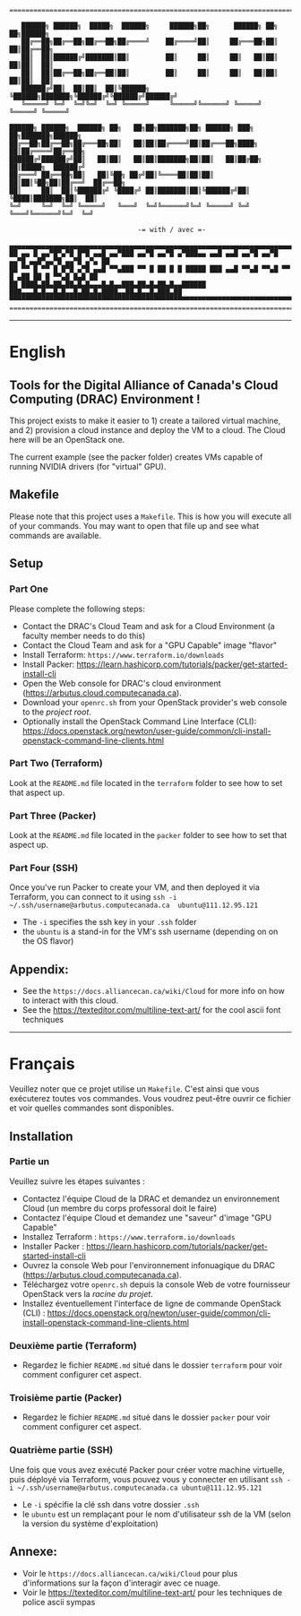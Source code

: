 ```
==========================================================================================

   ██████╗ ██████╗  █████╗  ██████╗     ██████╗██╗      ██████╗ ██╗   ██╗██████╗
   ██╔══██╗██╔══██╗██╔══██╗██╔════╝    ██╔════╝██║     ██╔═══██╗██║   ██║██╔══██╗
   ██║  ██║██████╔╝███████║██║         ██║     ██║     ██║   ██║██║   ██║██║  ██║
   ██║  ██║██╔══██╗██╔══██║██║         ██║     ██║     ██║   ██║██║   ██║██║  ██║
   ██████╔╝██║  ██║██║  ██║╚██████╗    ╚██████╗███████╗╚██████╔╝╚██████╔╝██████╔╝
   ╚═════╝ ╚═╝  ╚═╝╚═╝  ╚═╝ ╚═════╝     ╚═════╝╚══════╝ ╚═════╝  ╚═════╝ ╚═════╝

██████╗ ██████╗  ██████╗ ██╗   ██╗██╗███████╗██╗ ██████╗ ███╗   ██╗███████╗██████╗
██╔══██╗██╔══██╗██╔═══██╗██║   ██║██║██╔════╝██║██╔═══██╗████╗  ██║██╔════╝██╔══██╗
██████╔╝██████╔╝██║   ██║██║   ██║██║███████╗██║██║   ██║██╔██╗ ██║█████╗  ██████╔╝
██╔═══╝ ██╔══██╗██║   ██║╚██╗ ██╔╝██║╚════██║██║██║   ██║██║╚██╗██║██╔══╝  ██╔══██╗
██║     ██║  ██║╚██████╔╝ ╚████╔╝ ██║███████║██║╚██████╔╝██║ ╚████║███████╗██║  ██║
╚═╝     ╚═╝  ╚═╝ ╚═════╝   ╚═══╝  ╚═╝╚══════╝╚═╝ ╚═════╝ ╚═╝  ╚═══╝╚══════╝╚═╝  ╚═╝

                                -= with / avec =-

▄▄▄▄▄▄▄▄▄▄▄▄▄▄▄▄▄▄▄▄▄▄▄▄▄▄▄▄▄▄▄▄▄▄▄▄▄▄▄▄▄▄▄▄▄▄▄▄▄▄▄▄▄▄▄▄▄▄▄▄▄▄▄▄▄▄▄▄▄▄▄▄▄▄▄▄▄▄▄▄▄▄▄▄▄▄▄▄▄▄▄▄▄
██ ▄▄ █ ▄▄▀█▀▄▀█ █▀█ ▄▄█ ▄▄▀███ ▄▄▀█ ▄▄▀█ ▄▀███▄▄ ▄▄█ ▄▄█ ▄▄▀█ ▄▄▀█ ▄▄▀█ ▄▄█▀▄▄▀█ ▄▄▀█ ▄▀▄ ██
██ ▀▀ █ ▀▀ █ █▀█ ▄▀█ ▄▄█ ▀▀▄███ ▀▀ █ ██ █ █ █████ ███ ▄▄█ ▀▀▄█ ▀▀▄█ ▀▀ █ ▄██ ██ █ ▀▀▄█ █▄█ ██
██ ████▄██▄██▄██▄█▄█▄▄▄█▄█▄▄███▄██▄█▄██▄█▄▄██████ ███▄▄▄█▄█▄▄█▄█▄▄█▄██▄█▄████▄▄██▄█▄▄█▄███▄██
▀▀▀▀▀▀▀▀▀▀▀▀▀▀▀▀▀▀▀▀▀▀▀▀▀▀▀▀▀▀▀▀▀▀▀▀▀▀▀▀▀▀▀▀▀▀▀▀▀▀▀▀▀▀▀▀▀▀▀▀▀▀▀▀▀▀▀▀▀▀▀▀▀▀▀▀▀▀▀▀▀▀▀▀▀▀▀▀▀▀▀▀▀
===============================================================================================
```


___
# __English__

## Tools for the Digital Alliance of Canada's Cloud Computing (DRAC) Environment !

This project exists to make it easier to 1) create a tailored virtual machine, and 2) provision a cloud instance and deploy the VM to a cloud. The Cloud here will be an OpenStack one.

The current example (see the packer folder) creates VMs capable of running NVIDIA drivers (for "virtual" GPU).

## Makefile
Please note that this project uses a `Makefile`. This is how you will execute all of your commands. You may want to open that file up and see what commands are available.

## Setup

### Part One

Please complete the following steps:

- Contact the DRAC's Cloud Team and ask for a Cloud Environment (a faculty member needs to do this)
- Contact the Cloud Team and ask for a "GPU Capable" image "flavor"
- Install Terraform: `https://www.terraform.io/downloads`
- Install Packer: https://learn.hashicorp.com/tutorials/packer/get-started-install-cli
- Open the Web console for DRAC's cloud environment (https://arbutus.cloud.computecanada.ca).
- Download your `openrc.sh` from your OpenStack provider's web console to the <i>project root</i>.
- Optionally install the OpenStack Command Line Interface (CLI): https://docs.openstack.org/newton/user-guide/common/cli-install-openstack-command-line-clients.html

### Part Two (Terraform)

Look at the `README.md` file located in the `terraform` folder to see how to set that aspect up.

### Part Three (Packer)

Look at the `README.md` file located in the `packer` folder to see how to set that aspect up.

### Part Four (SSH)

Once you've run Packer to create your VM, and then deployed it via Terraform, you can connect to it using `ssh -i ~/.ssh/username@arbutus.computecanada.ca  ubuntu@111.12.95.121`

- The `-i` specifies the ssh key in your `.ssh` folder
- the `ubuntu` is a stand-in for the VM's ssh username (depending on on the OS flavor)

## Appendix:

- See the `https://docs.alliancecan.ca/wiki/Cloud` for more info on how to interact with this cloud.
- See the https://texteditor.com/multiline-text-art/ for the cool ascii font techniques

___
# __Français__

Veuillez noter que ce projet utilise un `Makefile`. C'est ainsi que vous exécuterez toutes vos commandes. Vous voudrez peut-être ouvrir ce fichier et voir quelles commandes sont disponibles.

## Installation

### Partie un

Veuillez suivre les étapes suivantes :

- Contactez l'équipe Cloud de la DRAC et demandez un environnement Cloud (un membre du corps professoral doit le faire)
- Contactez l'équipe Cloud et demandez une "saveur" d'image "GPU Capable"
- Installez Terraform : `https://www.terraform.io/downloads`
- Installer Packer : https://learn.hashicorp.com/tutorials/packer/get-started-install-cli
- Ouvrez la console Web pour l'environnement infonuagique du DRAC (https://arbutus.cloud.computecanada.ca).
- Téléchargez votre `openrc.sh` depuis la console Web de votre fournisseur OpenStack vers la <i>racine du projet</i>.
- Installez éventuellement l'interface de ligne de commande OpenStack (CLI) : https://docs.openstack.org/newton/user-guide/common/cli-install-openstack-command-line-clients.html

### Deuxième partie (Terraform)

- Regardez le fichier `README.md` situé dans le dossier `terraform` pour voir comment configurer cet aspect.

### Troisième partie (Packer)

- Regardez le fichier `README.md` situé dans le dossier `packer` pour voir comment configurer cet aspect.

### Quatrième partie (SSH)

Une fois que vous avez exécuté Packer pour créer votre machine virtuelle, puis déployé via Terraform, vous pouvez vous y connecter en utilisant `ssh -i ~/.ssh/username@arbutus.computecanada.ca ubuntu@111.12.95.121`

- Le `-i` spécifie la clé ssh dans votre dossier `.ssh`
- le `ubuntu` est un remplaçant pour le nom d'utilisateur ssh de la VM (selon la version du système d'exploitation)

## Annexe:

- Voir le `https://docs.alliancecan.ca/wiki/Cloud` pour plus d'informations sur la façon d'interagir avec ce nuage.
- Voir le https://texteditor.com/multiline-text-art/ pour les techniques de police ascii sympas